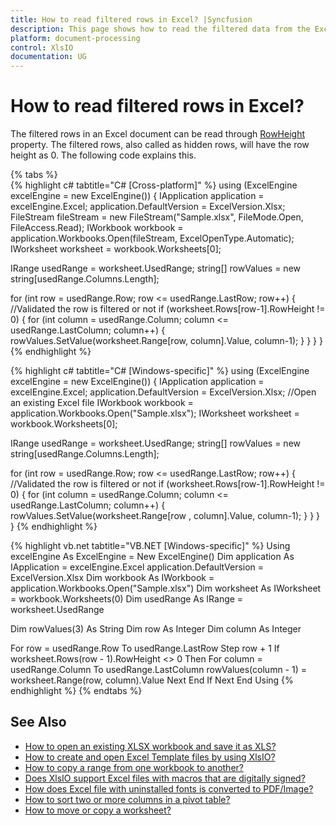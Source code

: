 ```yaml
---
title: How to read filtered rows in Excel? |Syncfusion
description: This page shows how to read the filtered data from the Excel file using Syncfusion .NET Excel library (XlsIO).
platform: document-processing
control: XlsIO
documentation: UG
---
```


# How to read filtered rows in Excel?

The filtered rows in an Excel document can be read through [RowHeight](https://help.syncfusion.com/cr/file-formats/Syncfusion.XlsIO.IRange.html#Syncfusion_XlsIO_IRange_RowHeight) property. The filtered rows, also called as hidden rows, will have the row height as 0. The following code explains this.

{% tabs %}  
{% highlight c# tabtitle="C# [Cross-platform]" %}
using (ExcelEngine excelEngine = new ExcelEngine())
{
  IApplication application = excelEngine.Excel;
  application.DefaultVersion = ExcelVersion.Xlsx;
  FileStream fileStream = new FileStream("Sample.xlsx", FileMode.Open, FileAccess.Read);
  IWorkbook workbook = application.Workbooks.Open(fileStream, ExcelOpenType.Automatic);
  IWorksheet worksheet = workbook.Worksheets[0];

  IRange usedRange = worksheet.UsedRange;
  string[] rowValues = new string[usedRange.Columns.Length];

  for (int row = usedRange.Row; row <= usedRange.LastRow; row++)
  {
    //Validated the row is filtered or not
    if (worksheet.Rows[row-1].RowHeight != 0)
    {
      for (int column = usedRange.Column; column <= usedRange.LastColumn; column++)
      {
        rowValues.SetValue(worksheet.Range[row, column].Value, column-1);
      }
    }
  }
}
{% endhighlight %}

{% highlight c# tabtitle="C# [Windows-specific]" %}
using (ExcelEngine excelEngine = new ExcelEngine())
{
  IApplication application = excelEngine.Excel;
  application.DefaultVersion = ExcelVersion.Xlsx;
  //Open an existing Excel file
  IWorkbook workbook = application.Workbooks.Open("Sample.xlsx");
  IWorksheet worksheet = workbook.Worksheets[0];
	
  IRange usedRange = worksheet.UsedRange;
  string[] rowValues = new string[usedRange.Columns.Length];

  for (int row = usedRange.Row; row <= usedRange.LastRow; row++)
  {
    //Validated the row is filtered or not
    if (worksheet.Rows[row-1].RowHeight != 0)
    {
      for (int column = usedRange.Column; column <= usedRange.LastColumn; column++)
      {
        rowValues.SetValue(worksheet.Range[row , column].Value, column-1);
      }
    }
  }
}
{% endhighlight %}

{% highlight vb.net tabtitle="VB.NET [Windows-specific]" %}
Using excelEngine As ExcelEngine = New ExcelEngine()
  Dim application As IApplication = excelEngine.Excel
  application.DefaultVersion = ExcelVersion.Xlsx
  Dim workbook As IWorkbook = application.Workbooks.Open("Sample.xlsx")
  Dim worksheet As IWorksheet = workbook.Worksheets(0)
  Dim usedRange As IRange = worksheet.UsedRange

  Dim rowValues(3) As String
  Dim row As Integer
  Dim column As Integer

  For row = usedRange.Row To usedRange.LastRow Step row + 1
    If worksheet.Rows(row - 1).RowHeight <> 0 Then
      For column = usedRange.Column To usedRange.LastColumn
        rowValues(column - 1) = worksheet.Range(row, column).Value
      Next
    End If
  Next
End Using
{% endhighlight %}
{% endtabs %}  

## See Also

* [How to open an existing XLSX workbook and save it as XLS?](how-to-open-an-existing-xlsx-workbook-and-save-it-as-xls)
* [How to create and open Excel Template files by using XlsIO?](how-to-create-and-open-excel-template-files-by-using-xlsio)
* [How to copy a range from one workbook to another?](how-to-copy-a-range-from-one-workbook-to-another)
* [Does XlsIO support Excel files with macros that are digitally signed?](does-xlsio-support-excel-files-with-macros-that-are-digitally-signed)
* [How does Excel file with uninstalled fonts is converted to PDF/Image?](how-does-excel-file-with-uninstalled-fonts-is-converted-to-pdf-image)
* [How to sort two or more columns in a pivot table?](how-to-sort-two-or-more-columns-in-a-pivot-table)
* [How to move or copy a worksheet?](https://help.syncfusion.com/file-formats/xlsio/working-with-excel-worksheet#move-or-copy-a-worksheet)

